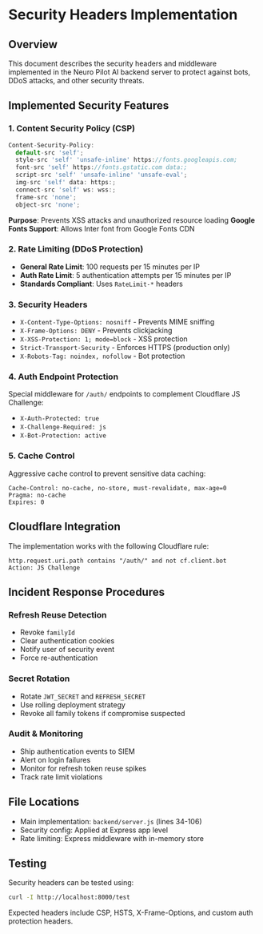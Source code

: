 # Security Headers Implementation

## Overview

This document describes the security headers and middleware implemented in the Neuro Pilot AI backend server to protect against bots, DDoS attacks, and other security threats.

## Implemented Security Features

### 1. Content Security Policy (CSP)

```javascript
Content-Security-Policy:
  default-src 'self';
  style-src 'self' 'unsafe-inline' https://fonts.googleapis.com;
  font-src 'self' https://fonts.gstatic.com data:;
  script-src 'self' 'unsafe-inline' 'unsafe-eval';
  img-src 'self' data: https:;
  connect-src 'self' ws: wss:;
  frame-src 'none';
  object-src 'none';
```

**Purpose**: Prevents XSS attacks and unauthorized resource loading
**Google Fonts Support**: Allows Inter font from Google Fonts CDN

### 2. Rate Limiting (DDoS Protection)

- **General Rate Limit**: 100 requests per 15 minutes per IP
- **Auth Rate Limit**: 5 authentication attempts per 15 minutes per IP
- **Standards Compliant**: Uses `RateLimit-*` headers

### 3. Security Headers

- `X-Content-Type-Options: nosniff` - Prevents MIME sniffing
- `X-Frame-Options: DENY` - Prevents clickjacking
- `X-XSS-Protection: 1; mode=block` - XSS protection
- `Strict-Transport-Security` - Enforces HTTPS (production only)
- `X-Robots-Tag: noindex, nofollow` - Bot protection

### 4. Auth Endpoint Protection

Special middleware for `/auth/` endpoints to complement Cloudflare JS Challenge:

- `X-Auth-Protected: true`
- `X-Challenge-Required: js`
- `X-Bot-Protection: active`

### 5. Cache Control

Aggressive cache control to prevent sensitive data caching:

```
Cache-Control: no-cache, no-store, must-revalidate, max-age=0
Pragma: no-cache
Expires: 0
```

## Cloudflare Integration

The implementation works with the following Cloudflare rule:

```
http.request.uri.path contains "/auth/" and not cf.client.bot
Action: JS Challenge
```

## Incident Response Procedures

### Refresh Reuse Detection

- Revoke `familyId`
- Clear authentication cookies
- Notify user of security event
- Force re-authentication

### Secret Rotation

- Rotate `JWT_SECRET` and `REFRESH_SECRET`
- Use rolling deployment strategy
- Revoke all family tokens if compromise suspected

### Audit & Monitoring

- Ship authentication events to SIEM
- Alert on login failures
- Monitor for refresh token reuse spikes
- Track rate limit violations

## File Locations

- Main implementation: `backend/server.js` (lines 34-106)
- Security config: Applied at Express app level
- Rate limiting: Express middleware with in-memory store

## Testing

Security headers can be tested using:

```bash
curl -I http://localhost:8000/test
```

Expected headers include CSP, HSTS, X-Frame-Options, and custom auth protection headers.
